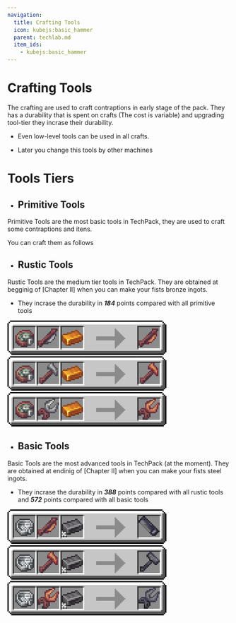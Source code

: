 ```yaml
---
navigation:
  title: Crafting Tools
  icon: kubejs:basic_hammer
  parent: techlab.md
  item_ids:
    - kubejs:basic_hammer
---
```


# Crafting Tools

The crafting are used to craft contraptions in early stage of the pack. They has a durability that is spent on crafts (The cost is variable) and upgrading tool-tier they incrase their durability.

- Even low-level tools can be used in all crafts.

- Later you change this tools by other machines

# Tools Tiers

- ## Primitive Tools

<Row>
  <ItemImage id="kubejs:primitive_saw" scale="2" />
  <ItemImage id="kubejs:primitive_hammer" scale="2" />
  <ItemImage id="kubejs:primitive_wirecutter" scale="2" />
</Row>

Primitive Tools are the most basic tools in TechPack, they are used to craft some contraptions and itens.

You can craft them as follows
<Row>
<Recipe id="minecraft:shaped/primitive_saw" />
<Recipe id="minecraft:shaped/primitive_hammer" />
<Recipe id="minecraft:shaped/primitive_wirecutter" />
</Row>





- ## Rustic Tools

<Row>
    <ItemImage id="kubejs:rustic_saw" scale="2" />
    <ItemImage id="kubejs:rustic_hammer" scale="2" />
    <ItemImage id="kubejs:rustic_wirecutter" scale="2" />
</Row>

Rustic Tools are the medium tier tools in TechPack. They are obtained at begginig of [Chapter II] when you can make your fists bronze ingots.

* They incrase the durability in ***184*** points compared with all primitive tools

![Rustic Saw Recipe](images/recipe/smithingrustic_saw.png)
![Rustic Hammer Recipe](images/recipe/smithingrustic_hammer.png)
![Rustic Wirecutter Recipe](images/recipe/smithingrustic_wirecutter.png)

- ## Basic Tools

<Row>
    <ItemImage id="kubejs:basic_saw" scale="2" />
    <ItemImage id="kubejs:basic_hammer" scale="2" />
    <ItemImage id="kubejs:basic_wirecutter" scale="2" />
</Row>

Basic Tools are the most advanced tools in TechPack (at the moment). They are obtained at endinig of [Chapter II] when you can make your fists steel ingots.

* They incrase the durability in ***388*** points compared with all rustic tools and ***572*** points compared with all basic tools

![Basic Saw Recipe](images/recipe/smithingbasic_saw.png)
![Basic Hammer Recipe](images/recipe/smithingbasic_hammer.png)
![Basic Wirecutter Recipe](images/recipe/smithingbasic_wirecutter.png)